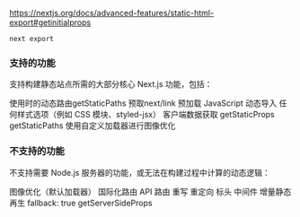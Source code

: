 https://nextjs.org/docs/advanced-features/static-html-export#getinitialprops

```next export```

### 支持的功能 
支持构建静态站点所需的大部分核心 Next.js 功能，包括：

使用时的动态路由getStaticPaths 
预取next/link
预加载 JavaScript
动态导入
任何样式选项（例如 CSS 模块、styled-jsx）
客户端数据获取
getStaticProps
getStaticPaths
使用自定义加载器进行图像优化
### 不支持的功能
不支持需要 Node.js 服务器的功能，或无法在构建过程中计算的动态逻辑：

图像优化（默认加载器）
国际化路由
API 路由
重写
重定向
标头
中间件
增量静态再生
fallback: true
getServerSideProps
